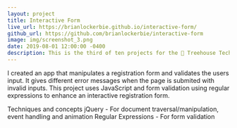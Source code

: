 ```yaml
---
layout: project
title: Interactive Form
live_url: https://brianlockerbie.github.io/interactive-form/
github_url: https://github.com/brianlockerbie/interactive-form
image: img/screenshot_3.png
date: 2019-08-01 12:00:00 -0400
description: This is the third of ten projects for the 🏡 Treehouse TechDegree Full Stack JavaScript.
---
```

I created an app that manipulates a registration form and validates the users input. It gives different error messages when the page is submited with invalid inputs. This project uses JavaScript and form validation using regular expressions to enhance an interactive registration form.

Techniques and concepts
jQuery - For document traversal/manipulation, event handling and animation
Regular Expressions - For form validation

